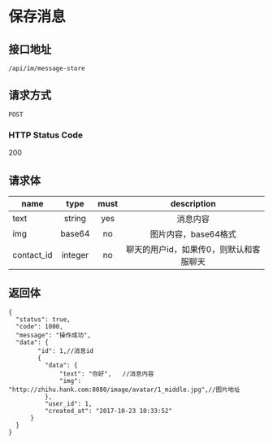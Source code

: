 # 保存消息

## 接口地址

`/api/im/message-store`

## 请求方式

`POST`

### HTTP Status Code

200

## 请求体

| name     | type     | must     | description |
|----------|:--------:|:--------:|:--------:|
| text   | string   | yes     | 消息内容 |
| img   | base64   | no     | 图片内容，base64格式 |
| contact_id | integer | no | 聊天的用户id，如果传0，则默认和客服聊天 |


## 返回体

```json5
{
  "status": true,
  "code": 1000,
  "message": "操作成功",
  "data": {
        "id": 1,//消息id
        {
          "data": {
              "text": "你好",   //消息内容
              "img": "http://zhihu.hank.com:8080/image/avatar/1_middle.jpg",//图片地址
          },
          "user_id": 1,
          "created_at": "2017-10-23 10:33:52"
      }
  }
}
``` 
